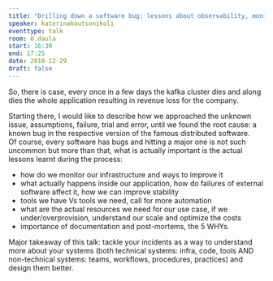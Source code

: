 ```yaml
---
title: "Drilling down a software bug: lessons about observability, monitoring, automation and good practices"
speaker: katerinakoutsonikoli
eventtype: talk
room: 0.daula
start: 16:30
end: 17:25
date: 2018-12-29
draft: false
---
```


So, there is case, every once in a few days the kafka cluster dies and
along dies the whole application resulting in revenue loss for the company.   

Starting there, I would like to describe how we approached the unknown issue, assumptions, failure, trial and error,
until we found the root cause: a known bug in the respective version of the famous distributed software.  
Of course, every software has bugs and hitting a major one is not such uncommon but more than that,
what is actually important is the actual lessons learnt during the process:

- how do we monitor our infrastructure and ways to improve it
- what actually happens inside our application, how do failures of external software affect it, how we can improve stability
- tools we have Vs tools we need, call for more automation
- what are the actual resources we need for our use case, if we under/overprovision, understand our scale and optimize the costs
- importance of documentation and post-mortems, the 5 WHYs.

Major takeaway of this talk: 
tackle your incidents as a way to understand more about your systems
(both technical systems: infra, code, tools AND non-technical systems: teams, workflows, procedures, practices) and design them better.  

